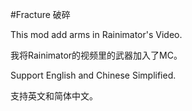 #Fracture 破碎

This mod add arms in Rainimator's Video.

我将Rainimator的视频里的武器加入了MC。



Support English and Chinese Simplified.

支持英文和简体中文。
